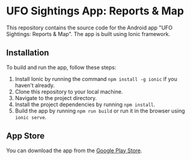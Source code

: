 # UFO Sightings App: Reports & Map

This repository contains the source code for the Android app "UFO Sightings: Reports & Map". The app is built using Ionic framework.

## Installation

To build and run the app, follow these steps:

1. Install Ionic by running the command `npm install -g ionic` if you haven't already.
2. Clone this repository to your local machine.
3. Navigate to the project directory.
4. Install the project dependencies by running `npm install`.
5. Build the app by running `npm run build` or run it in the browser using `ionic serve`.

## App Store

You can download the app from the [Google Play Store](https://play.google.com/store/apps/details?id=app.ufosightings.www).

